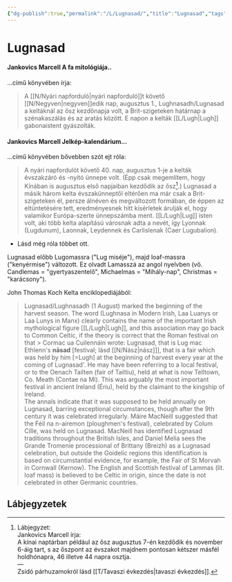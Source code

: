 ```yaml
---
{"dg-publish":true,"permalink":"/L/Lugnasad/","title":"Lugnasad","tags":["unformatted⚪"],"created":"2023-10-15T02:48","updated":"2023-10-15T02:48"}
---
```



# Lugnasad



#### Jankovics Marcell A fa mitológiája..

...című könyvében írja:
> A [[N/Nyári napforduló\|nyári napforduló]]t követő [[N/Negyven\|negyven]]edik nap, augusztus 1., Lughnasadh/Lugnasad a keltáknál az ősz kezdőnapja volt, a Brit-szigeteken határnap a szénakaszálás és az aratás között. E napon a kelták [[L/Lugh\|Lugh]] gabonaistent gyászolták.

#### Jankovics Marcell Jelkép-kalendárium...

...című könyvében bővebben szót ejt róla:  
> A nyári napfordulót követő 40. nap, augusztus 1-je a kelták évszakzáró és -nyitó ünnepe volt. (Épp csak megemlítem, hogy Kínában is augusztus első napjaiban kezdődik az ősz[^1].) Lugnasad a másik három kelta évszakünneptől eltérően ma már csak a Brit-szigeteken él, persze álnéven és megváltozott formában, de éppen az eltüntetésére tett, eredményesnek hitt kísérletek árulják el, hogy valamikor Európa-szerte ünnepszámba ment. [[L/Lugh\|Lug]] isten volt, aki több kelta alapítású városnak adta a nevét, így Lyonnak (Lugdunum), Laonnak, Leydennek és Carlislenak (Caer Lugubalion).  
- Lásd még róla többet ott.  

Lugnasad előbb Lugomassra ("Lug miséje"), majd loaf-massra ("kenyérmise") változott. Ez olvadt Lamasszá az angol nyelvben (vö. Candlemas = "gyertyaszentelő", Michaelmas = "Mihály-nap", Christmas = "karácsony").  

John Thomas Koch Kelta enciklopediájából:  
> Lugnasad/Lughnasadh (1 August) marked the beginning of the harvest season. The word (Lughnasa in Modern Irish, Laa Luanys or Laa Lunys in Manx) clearly contains the name of the important Irish mythological figure [[L/Lugh\|Lugh]], and this association may go back to Common Celtic, if the theory is correct that the Roman festival on that > Cormac ua Cuilennáin wrote: Lugnasad, that is Lug mac Ethlenn's **nāsad** \[festival; lásd [[N/Nász\|nász]]\], that is a fair which was held by him \[=Lugh\] at the beginning of harvest every year at the coming of Lugnasad'. He may have been referring to a local festival, or to the Oenach Tailten (fair of Tailtiu), held at what is now Telltown, Co. Meath (Contae na Mí). This was arguably the most important festival in ancient Ireland (Ériu), held by the claimant to the kingship of Ireland.  
> The annals indicate that it was supposed to be held annually on Lugnasad, barring exceptional circumstances, though after the 9th century it was celebrated irregularly. Máire MacNeill suggested that the Féil na n-airemon (ploughmen's festival), celebrated by Colum Cille, was held on Lugnasad. MacNeill has identified Lugnasad traditions throughout the British Isles, and Daniel Melia sees the Grande Tromenie processional of Brittany (Breizh) as a Lugnasad celebration, but outside the Goidelic regions this identification is based on circumstantial evidence, for example, the Fair of St Morvah in Cornwall (Kernow). The English and Scottish festival of Lammas (lit. loaf mass) is believed to be Celtic in origin, since the date is not celebrated in other Germanic countries.  

## Lábjegyzetek

[^1]: Lábjegyzet:  
Jankovics Marcell írja:  
A kínai naptárban például az ősz augusztus 7-én kezdődik és november 6-áig tart, s az őszpont az évszakot majdnem pontosan kétszer másfél holdhónapra, 46 illetve 44 napra osztja.  
—  
Zsidó párhuzamokról lásd [[T/Tavaszi évkezdés\|tavaszi évkezdés]].  